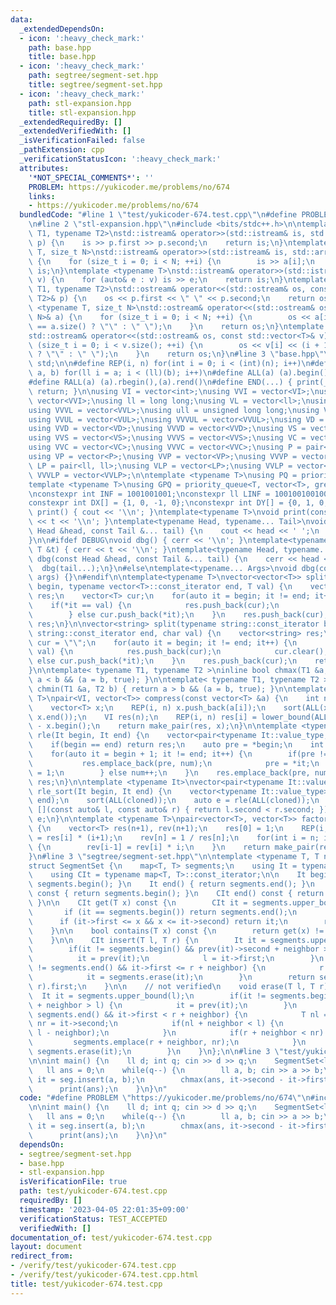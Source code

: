 ```yaml
---
data:
  _extendedDependsOn:
  - icon: ':heavy_check_mark:'
    path: base.hpp
    title: base.hpp
  - icon: ':heavy_check_mark:'
    path: segtree/segment-set.hpp
    title: segtree/segment-set.hpp
  - icon: ':heavy_check_mark:'
    path: stl-expansion.hpp
    title: stl-expansion.hpp
  _extendedRequiredBy: []
  _extendedVerifiedWith: []
  _isVerificationFailed: false
  _pathExtension: cpp
  _verificationStatusIcon: ':heavy_check_mark:'
  attributes:
    '*NOT_SPECIAL_COMMENTS*': ''
    PROBLEM: https://yukicoder.me/problems/no/674
    links:
    - https://yukicoder.me/problems/no/674
  bundledCode: "#line 1 \"test/yukicoder-674.test.cpp\"\n#define PROBLEM \"https://yukicoder.me/problems/no/674\"\
    \n#line 2 \"stl-expansion.hpp\"\n#include <bits/stdc++.h>\n\ntemplate <typename\
    \ T1, typename T2>\nstd::istream& operator>>(std::istream& is, std::pair<T1, T2>&\
    \ p) {\n    is >> p.first >> p.second;\n    return is;\n}\ntemplate <typename\
    \ T, size_t N>\nstd::istream& operator>>(std::istream& is, std::array<T, N>& a)\
    \ {\n    for (size_t i = 0; i < N; ++i) {\n        is >> a[i];\n    }\n    return\
    \ is;\n}\ntemplate <typename T>\nstd::istream& operator>>(std::istream& is, std::vector<T>&\
    \ v) {\n    for (auto& e : v) is >> e;\n    return is;\n}\ntemplate <typename\
    \ T1, typename T2>\nstd::ostream& operator<<(std::ostream& os, const std::pair<T1,\
    \ T2>& p) {\n    os << p.first << \" \" << p.second;\n    return os;\n}\ntemplate\
    \ <typename T, size_t N>\nstd::ostream& operator<<(std::ostream& os, const std::array<T,\
    \ N>& a) {\n    for (size_t i = 0; i < N; ++i) {\n        os << a[i] << (i + 1\
    \ == a.size() ? \"\" : \" \");\n    }\n    return os;\n}\ntemplate <typename T>\n\
    std::ostream& operator<<(std::ostream& os, const std::vector<T>& v) {\n    for\
    \ (size_t i = 0; i < v.size(); ++i) {\n        os << v[i] << (i + 1 == v.size()\
    \ ? \"\" : \" \");\n    }\n    return os;\n}\n#line 3 \"base.hpp\"\nusing namespace\
    \ std;\n\n#define REP(i, n) for(int i = 0; i < (int)(n); i++)\n#define FOR(i,\
    \ a, b) for(ll i = a; i < (ll)(b); i++)\n#define ALL(a) (a).begin(),(a).end()\n\
    #define RALL(a) (a).rbegin(),(a).rend()\n#define END(...) { print(__VA_ARGS__);\
    \ return; }\n\nusing VI = vector<int>;\nusing VVI = vector<VI>;\nusing VVVI =\
    \ vector<VVI>;\nusing ll = long long;\nusing VL = vector<ll>;\nusing VVL = vector<VL>;\n\
    using VVVL = vector<VVL>;\nusing ull = unsigned long long;\nusing VUL = vector<ull>;\n\
    using VVUL = vector<VUL>;\nusing VVVUL = vector<VVUL>;\nusing VD = vector<double>;\n\
    using VVD = vector<VD>;\nusing VVVD = vector<VVD>;\nusing VS = vector<string>;\n\
    using VVS = vector<VS>;\nusing VVVS = vector<VVS>;\nusing VC = vector<char>;\n\
    using VVC = vector<VC>;\nusing VVVC = vector<VVC>;\nusing P = pair<int, int>;\n\
    using VP = vector<P>;\nusing VVP = vector<VP>;\nusing VVVP = vector<VVP>;\nusing\
    \ LP = pair<ll, ll>;\nusing VLP = vector<LP>;\nusing VVLP = vector<VLP>;\nusing\
    \ VVVLP = vector<VVLP>;\n\ntemplate <typename T>\nusing PQ = priority_queue<T>;\n\
    template <typename T>\nusing GPQ = priority_queue<T, vector<T>, greater<T>>;\n\
    \nconstexpr int INF = 1001001001;\nconstexpr ll LINF = 1001001001001001001ll;\n\
    constexpr int DX[] = {1, 0, -1, 0};\nconstexpr int DY[] = {0, 1, 0, -1};\n\nvoid\
    \ print() { cout << '\\n'; }\ntemplate<typename T>\nvoid print(const T &t) { cout\
    \ << t << '\\n'; }\ntemplate<typename Head, typename... Tail>\nvoid print(const\
    \ Head &head, const Tail &... tail) {\n    cout << head << ' ';\n    print(tail...);\n\
    }\n\n#ifdef DEBUG\nvoid dbg() { cerr << '\\n'; }\ntemplate<typename T>\nvoid dbg(const\
    \ T &t) { cerr << t << '\\n'; }\ntemplate<typename Head, typename... Tail>\nvoid\
    \ dbg(const Head &head, const Tail &... tail) {\n    cerr << head << ' ';\n  \
    \  dbg(tail...);\n}\n#else\ntemplate<typename... Args>\nvoid dbg(const Args &...\
    \ args) {}\n#endif\n\ntemplate<typename T>\nvector<vector<T>> split(typename vector<T>::const_iterator\
    \ begin, typename vector<T>::const_iterator end, T val) {\n    vector<vector<T>>\
    \ res;\n    vector<T> cur;\n    for(auto it = begin; it != end; it++) {\n    \
    \    if(*it == val) {\n            res.push_back(cur);\n            cur.clear();\n\
    \        } else cur.push_back(*it);\n    }\n    res.push_back(cur);\n    return\
    \ res;\n}\n\nvector<string> split(typename string::const_iterator begin, typename\
    \ string::const_iterator end, char val) {\n    vector<string> res;\n    string\
    \ cur = \"\";\n    for(auto it = begin; it != end; it++) {\n        if(*it ==\
    \ val) {\n            res.push_back(cur);\n            cur.clear();\n        }\
    \ else cur.push_back(*it);\n    }\n    res.push_back(cur);\n    return res;\n\
    }\n\ntemplate< typename T1, typename T2 >\ninline bool chmax(T1 &a, T2 b) { return\
    \ a < b && (a = b, true); }\n\ntemplate< typename T1, typename T2 >\ninline bool\
    \ chmin(T1 &a, T2 b) { return a > b && (a = b, true); }\n\ntemplate <typename\
    \ T>\npair<VI, vector<T>> compress(const vector<T> &a) {\n    int n = a.size();\n\
    \    vector<T> x;\n    REP(i, n) x.push_back(a[i]);\n    sort(ALL(x)); x.erase(unique(ALL(x)),\
    \ x.end());\n    VI res(n);\n    REP(i, n) res[i] = lower_bound(ALL(x), a[i])\
    \ - x.begin();\n    return make_pair(res, x);\n}\n\ntemplate <typename It>\nauto\
    \ rle(It begin, It end) {\n    vector<pair<typename It::value_type, int>> res;\n\
    \    if(begin == end) return res;\n    auto pre = *begin;\n    int num = 1;\n\
    \    for(auto it = begin + 1; it != end; it++) {\n        if(pre != *it) {\n \
    \           res.emplace_back(pre, num);\n            pre = *it;\n            num\
    \ = 1;\n        } else num++;\n    }\n    res.emplace_back(pre, num);\n    return\
    \ res;\n}\n\ntemplate <typename It>\nvector<pair<typename It::value_type, int>>\
    \ rle_sort(It begin, It end) {\n    vector<typename It::value_type> cloned(begin,\
    \ end);\n    sort(ALL(cloned));\n    auto e = rle(ALL(cloned));\n    sort(ALL(e),\
    \ [](const auto& l, const auto& r) { return l.second < r.second; });\n    return\
    \ e;\n}\n\ntemplate <typename T>\npair<vector<T>, vector<T>> factorial(int n)\
    \ {\n    vector<T> res(n+1), rev(n+1);\n    res[0] = 1;\n    REP(i, n) res[i+1]\
    \ = res[i] * (i+1);\n    rev[n] = 1 / res[n];\n    for(int i = n; i > 0; i--)\
    \ {\n        rev[i-1] = rev[i] * i;\n    }\n    return make_pair(res, rev);\n\
    }\n#line 3 \"segtree/segment-set.hpp\"\n\ntemplate <typename T, T neighbor=1>\n\
    struct SegmentSet {\n    map<T, T> segments;\n    using It = typename map<T, T>::iterator;\n\
    \    using CIt = typename map<T, T>::const_iterator;\n\n    It begin() { return\
    \ segments.begin(); }\n    It end() { return segments.end(); }\n    CIt begin()\
    \ const { return segments.begin(); }\n    CIt end() const { return segments.end();\
    \ }\n\n    CIt get(T x) const {\n        CIt it = segments.upper_bound(x);\n \
    \       if (it == segments.begin()) return segments.end();\n        it--;\n  \
    \      if (it->first <= x && x <= it->second) return it;\n        return segments.end();\n\
    \    }\n\n    bool contains(T x) const {\n        return get(x) != segments.end();\n\
    \    }\n\n    CIt insert(T l, T r) {\n        It it = segments.upper_bound(l);\n\
    \        if(it != segments.begin() && prev(it)->second + neighbor >= l) {\n  \
    \          it = prev(it);\n            l = it->first;\n        }\n        while(it\
    \ != segments.end() && it->first <= r + neighbor) {\n            r = max(r, it->second);\n\
    \            it = segments.erase(it);\n        }\n        return segments.emplace(l,\
    \ r).first;\n    }\n\n    // not verified\n    void erase(T l, T r) {\n      \
    \  It it = segments.upper_bound(l);\n        if(it != segments.begin() && prev(it)->second\
    \ + neighbor > l) {\n            it = prev(it);\n        }\n        while(it !=\
    \ segments.end() && it->first < r + neighbor) {\n            T nl = it->first,\
    \ nr = it->second;\n            if(nl + neighbor < l) {\n                segments.emplace(nl,\
    \ l - neighbor);\n            }\n            if(r + neighbor < nr) {\n       \
    \         segments.emplace(r + neighbor, nr);\n            }\n            it =\
    \ segments.erase(it);\n        }\n    }\n};\n\n#line 3 \"test/yukicoder-674.test.cpp\"\
    \n\nint main() {\n    ll d; int q; cin >> d >> q;\n    SegmentSet<ll> seg;\n \
    \   ll ans = 0;\n    while(q--) {\n        ll a, b; cin >> a >> b;\n        auto\
    \ it = seg.insert(a, b);\n        chmax(ans, it->second - it->first + 1);\n  \
    \      print(ans);\n    }\n}\n"
  code: "#define PROBLEM \"https://yukicoder.me/problems/no/674\"\n#include \"../segtree/segment-set.hpp\"\
    \n\nint main() {\n    ll d; int q; cin >> d >> q;\n    SegmentSet<ll> seg;\n \
    \   ll ans = 0;\n    while(q--) {\n        ll a, b; cin >> a >> b;\n        auto\
    \ it = seg.insert(a, b);\n        chmax(ans, it->second - it->first + 1);\n  \
    \      print(ans);\n    }\n}\n"
  dependsOn:
  - segtree/segment-set.hpp
  - base.hpp
  - stl-expansion.hpp
  isVerificationFile: true
  path: test/yukicoder-674.test.cpp
  requiredBy: []
  timestamp: '2023-04-05 22:01:35+09:00'
  verificationStatus: TEST_ACCEPTED
  verifiedWith: []
documentation_of: test/yukicoder-674.test.cpp
layout: document
redirect_from:
- /verify/test/yukicoder-674.test.cpp
- /verify/test/yukicoder-674.test.cpp.html
title: test/yukicoder-674.test.cpp
---
```

